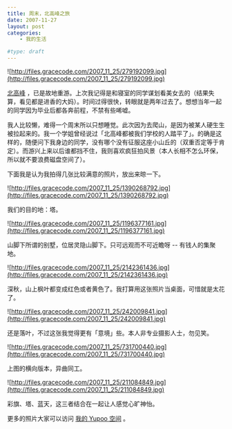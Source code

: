 ```yaml
---
title: 周末，北高峰之旅
date: 2007-11-27
layout: post
categories:
    - 我的生活

#type: draft
---
```


![http://files.gracecode.com/2007_11_25/279192099.jpg](http://files.gracecode.com/2007_11_25/279192099.jpg)

 [北高峰](http://www.google.cn/search?hl=zh-CN&q=%E5%8C%97%E9%AB%98%E5%B3%B0&btnG=Google+%E6%90%9C%E7%B4%A2&meta=) ，已是故地重游。上次我记得是和寝室的同学谋划看美女去的（结果失算，看见都是进香的大妈）。时间过得很快，转眼就是两年过去了。想想当年一起的同学因为毕业后都各奔前程，不禁有些唏嘘。

我人比较懒，难得一个周末所以只想睡觉。此次因为去爬山，是因为被某人硬生生被拉起来的。我一个学姐曾经说过「北高峰都被我们学校的人踏平了」。的确是这样的，随便问下我身边的同学，没有哪个没有征服这座小山丘的（双重否定等于肯定）。而游兴上来以后谁都挡不住，我则喜欢疯狂拍风景（本人长相不怎么环保，所以就不要浪费磁盘空间了）。

下面我是认为我拍得几张比较满意的照片，放出来晾一下。

![http://files.gracecode.com/2007_11_25/1390268792.jpg](http://files.gracecode.com/2007_11_25/1390268792.jpg)

我们的目的地：塔。

![http://files.gracecode.com/2007_11_25/1196377161.jpg](http://files.gracecode.com/2007_11_25/1196377161.jpg)

山脚下所谓的别墅，位居灵隐山脚下。只可远观而不可近瞻呀 -- 有钱人的集聚地。

![http://files.gracecode.com/2007_11_25/2142361436.jpg](http://files.gracecode.com/2007_11_25/2142361436.jpg)

深秋，山上枫叶都变成红色或者黄色了。我打算用这张照片当桌面，可惜就是太花了。

![http://files.gracecode.com/2007_11_25/242009841.jpg](http://files.gracecode.com/2007_11_25/242009841.jpg)

还是落叶，不过这张我觉得更有「意境」些。本人非专业摄影人士，勿见笑。

![http://files.gracecode.com/2007_11_25/731700440.jpg](http://files.gracecode.com/2007_11_25/731700440.jpg)

上图的横向版本，异曲同工。

![http://files.gracecode.com/2007_11_25/211084849.jpg](http://files.gracecode.com/2007_11_25/211084849.jpg)

彩旗、塔、蓝天，这三者结合在一起让人感觉心旷神怡。

更多的照片大家可以访问 [我的 Yupoo 空间](http://feelinglucky.yupoo.com/) 。
